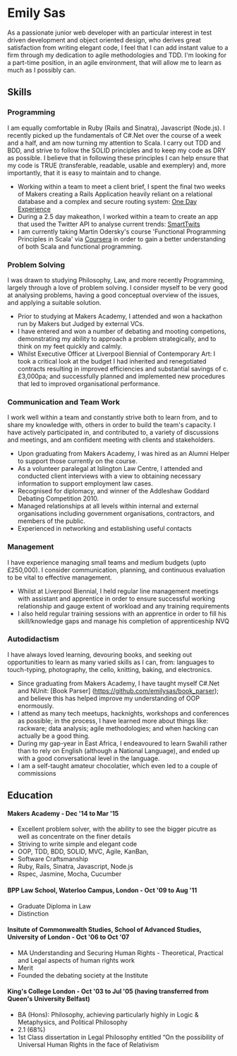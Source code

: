 # Emily Sas

As a passionate junior web developer with an particular interest in test driven development and object oriented design, who derives great satisfaction from writing elegant code, I feel that I can add instant value to a firm through my dedication to agile methodologies and TDD. I'm looking for a part-time position, in an agile environment, that will allow me to learn as much as I possibly can.


## Skills

### Programming

I am equally comfortable in Ruby (Rails and Sinatra), Javascript (Node.js). I recently picked up the fundamentals of C#.Net over the course of a week and a half, and am now turning my attention to Scala. I carry out TDD and BDD, and strive to follow the SOLID principles and to keep my code as DRY as possible. I believe that in following these principles I can help ensure that my code is TRUE (transferable, readable, usable and exemplery) and, more importantly, that it is easy to maintain and to change.

* Working within a team to meet a client brief, I spent the final two weeks of Makers creating a Rails Application heavily reliant on a relational database and a complex and secure routing system: [One Day Experience](https://github.com/emilysas/One_Day_Experience_Prototype)
* During a 2.5 day makeathon, I worked within a team to create an app that used the Twitter API to analyse current trends: [SmartTwits](https://github.com/emilysas/smart_twits)
* I am currently taking Martin Odersky's course 'Functional Programming Principles in Scala' via [Coursera](https://class.coursera.org/progfun-004) in order to gain a better understanding of both Scala and functional programming.

### Problem Solving

I was drawn to studying Philosophy, Law, and more recently Programming, largely through a love of problem solving. I consider myself to be very good at analysing problems, having a good conceptual overview of the issues, and applying a suitable solution.

* Prior to studying at Makers Academy, I attended and won a hackathon run by Makers but Judged by external VCs.
* I have entered and won a number of debating and mooting competions, demonstrating my ability to approach a problem              strategically, and to think on my feet quickly and calmly.
* Whilst Executive Officer at Liverpool Biennial of Contemporary Art: I took a critical look at the budget I had inherited and renegotiated contracts resulting in improved efficiencies and substantial savings of c. £3,000pa; and successfully planned      and implemented new procedures that led to improved organisational performance.


### Communication and Team Work

I work well within a team and constantly strive both to learn from, and to share my knowledge with, others in order to build the team's capacity. I have actively participated in, and contributed to, a variety of discussions and meetings, and am confident meeting with clients and stakeholders.

* Upon graduating from Makers Academy, I was hired as an Alumni Helper to support those currently on the course. 
* As a volunteer paralegal at Islington Law Centre, I attended and conducted client interviews with a view to obtaining necessary information to support employment law cases.
* Recognised for diplomacy, and winner of the Addleshaw Goddard Debating Competition 2010.
* Managed relationships at all levels within internal and external organisations including government organisations, contractors, and members of the public. 
* Experienced in networking and establishing useful contacts
    
  
### Management

I have experience managing small teams and medium budgets (upto £250,000). I consider communication, planning, and continuous evaluation to be vital to effective management.

* Whilst at Liverpool Biennial, I held regular line management meetings with assistant and apprentice in order to ensure successful working relationship and gauge extent of workload and any training requirements
* I also held regular training sessions with an apprentice in order to fill his skill/knowledge gaps and manage his completion of apprenticeship NVQ


### Autodidactism

I have always loved learning, devouring books, and seeking out opportunities to learn as many varied skills as I can, from: languages to touch-typing, photography, the cello, knitting, baking, and electronics.

* Since graduating from Makers Academy, I have taught myself C#.Net and NUnit: [Book Parser] (https://github.com/emilysas/book_parser); and believe this has helped improve my understanding of OOP enormously.
* I attend as many tech meetups, hacknights, workshops and conferences as possible; in the process, I have learned more about things like: rackware; data analysis; agile methodologies; and when hacking can actually be a good thing.
* During my gap-year in East Africa, I endeavoured to learn Swahili rather than to rely on English (although a National Language), and ended up with a good conversational level in the language.
* I am a self-taught amateur chocolatier, which even led to a couple of commissions


 
## Education

#### Makers Academy - Dec '14 to Mar '15

* Excellent problem solver, with the ability to see the bigger picutre as well as concentrate on the finer details
* Striving to write simple and elegant code
* OOP, TDD, BDD, SOLID, MVC, Agile, KanBan,
* Software Craftsmanship
* Ruby, Rails, Sinatra, Javascript, Node.js
* Rspec, Jasmine, Mocha, Cucumber

#### BPP Law School, Waterloo Campus, London - Oct '09 to Aug '11

* Graduate Diploma in Law
* Distinction
    
#### Insitute of Commonwealth Studies, School of Advanced Studies, University of London - Oct '06 to Oct '07

* MA Understanding and Securing Human Rights - Theoretical, Practical and Legal aspects of human rights work
* Merit
* Founded the debating society at the Institute
    
#### King's College London - Oct '03 to Jul '05 (having transferred from Queen's University Belfast)

* BA (Hons): Philosophy, achieving particularly highly in Logic & Metaphysics, and Political Philosophy
* 2.1 (68%)
* 1st Class dissertation in Legal Philosophy entitled “On the possibility of Universal Human Rights in the face of Relativism



